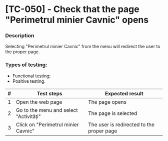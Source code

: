 # **[TC-050] - Check that the page "Perimetrul minier Cavnic" opens**

### **Description**

Selecting "Perimetrul minier Cavnic" from the menu will redirect the user to the proper page.

### **Types of testing:**

- Functional testing;
- Positive testing.

| #   | **Test steps**                         | **Expected result**                       |
| --- | -------------------------------------- | ----------------------------------------- |
| 1   | Open the web page                      | The page opens                            |
| 2   | Go to the menu and select "Activități" | The page is selected                      |
| 3   | Click on "Perimetrul minier Cavnic"    | The user is redirected to the proper page |
